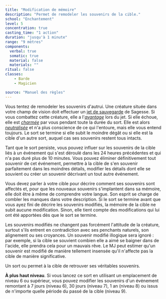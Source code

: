 ```yaml
---
title: "Modification de mémoire"
description: "Permet de remodeler les souvenirs de la cible."
school: "Enchantement"
level: 5
concentration: true
casting_time: "1 action"
duration: "jusqu'à 1 minute"
range: "9 mètres"
components:
  verbal: true
  somatic: true
  material: false
  materials: ""
ritual: false
classes:
    - Barde
    - Magicien

source: "Manuel des règles"
---
```

Vous tentez de remodeler les souvenirs d'autrui. Une créature située dans votre champ de vision doit effectuer un [jet de sauvegarde](/utiliser-les-caracteristiques/#jets-de-sauvegarde) de Sagesse. Si vous combattez cette créature, elle a l'[_avantage_](/utiliser-les-caracteristiques/#avantage-et-desavantage) lors du jet. Si elle échoue, elle est [_charmée_](/gerer-la-sante-du-personnage/#charme) par vous pendant toute la durée du sort. Elle est alors [_neutralisée_](/gerer-la-sante-du-personnage/#neutralise) et n'a plus conscience de ce qui l'entoure, mais elle vous entend toujours. Le sort se termine si elle subit le moindre dégât ou si elle est la cible d'un autre sort, auquel cas ses souvenirs restent tous intacts.

Tant que le sort persiste, vous pouvez influer sur les souvenirs de la cible liés à un événement qui s'est déroulé dans les 24 heures précédentes et qui n'a pas duré plus de 10 minutes. Vous pouvez éliminer définitivement tout souvenir de cet événement, permettre à la cible de s'en souvenir parfaitement dans les moindres détails, modifier les détails dont elle se souvient ou créer un souvenir décrivant un tout autre événement.

Vous devez parler à votre cible pour décrire comment ses souvenirs sont affectés et, pour que les nouveaux souvenirs s'implantent dans sa mémoire, elle doit être à même de comprendre votre langue. Son esprit se charge de combler les manques dans votre description. Si le sort se termine avant que vous ayez fini de décrire les souvenirs modifiés, la mémoire de la cible ne subit aucune modification. Sinon, elle tient compte des modifications qui lui ont été apportées dès que le sort se termine.

Les souvenirs modifiés ne changent pas forcément l'attitude de la créature, surtout s'ils entrent en contradiction avec ses penchants naturels, son alignement ou ses croyances. Un souvenir modifié illogique sera ignoré : par exemple, si la cible se souvient combien elle a aimé se baigner dans de l'acide, elle prendra cela pour un mauvais rêve. Le MJ peut estimer qu'un souvenir est modifié de manière tellement insensée qu'il n'affecte pas la cible de manière significative.

Un sort <ST s="lever-une-malediction"/> ou <ST s="restauration-superieure"/> permet à la cible de retrouver ses véritables souvenirs.

**À plus haut niveau**. Si vous lancez ce sort en utilisant un emplacement de niveau 6 ou supérieur, vous pouvez modifier les souvenirs d'un événement remontant à 7 jours (niveau 6), 30 jours (niveau 7), 1 an (niveau 8) ou issus de n'importe quelle période du passé de la cible (niveau 9).
